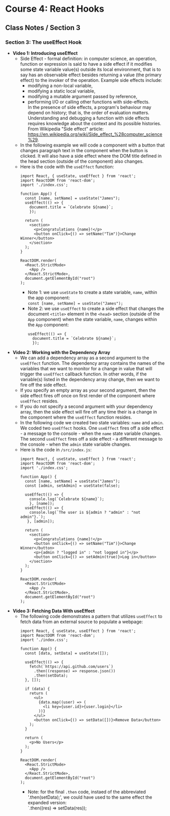 # Course 4: React Hooks
## Class Notes / Section 3

### Section 3: The useEffect Hook
- __Video 1: Introducing useEffect__
  - Side Effect - formal definition: in computer science, an operation, function or expression is said to have a side effect if it modifies some state variable value(s) outside its local environment, that is to say has an observable effect besides returning a value (the primary effect) to the invoker of the operation. Example side effects include:
    - modifying a non-local variable, 
    - modifying a static local variable, 
    - modifying a mutable argument passed by reference, 
    - performing I/O or calling other functions with side-effects.    
In the presence of side effects, a program's behaviour may depend on history; that is, the order of evaluation matters. Understanding and debugging a function with side effects requires knowledge about the context and its possible histories. From Wikipedia "Side effect" article: <https://en.wikipedia.org/wiki/Side_effect_%28computer_science%29>.
  - In the following example we will code a component with a button that changes paragraph text in the component when the button is clicked. It will also have a side effect where the DOM title defined in the head section (outside of the component) also changes.
  - Here is the code with the `useEffect` function:
    ```
    import React, { useState, useEffect } from 'react';
    import ReactDOM from 'react-dom';
    import './index.css';

    function App() {
      const [name, setName] = useState("James");
      useEffect(() => {
        document.title = `Celebrate ${name}`;
        });

      return (
        <section>
          <p>Congratulations {name}!</p>
          <button onClick={() => setName("Tim")}>Change Winner</button>
        </section>
      );
    }

    ReactDOM.render(
      <React.StrictMode>
        <App />
      </React.StrictMode>,
      document.getElementById("root")
    );
    ```
    - Note 1: we use `useState` to create a state variable, `name`, within the app component:   
      `const [name, setName] = useState("James");`
    - Note 2: we use `useEffect` to create a side effect that changes the document `<title>` element in the `<head>` section (outside of the `App` component) when the state variable, `name`, changes within the `App` component:    
      ```
      useEffect(() => {
        document.title = `Celebrate ${name}`;
        });
      ```
- __Video 2: Working with the Dependency Array__
  - We can add a dependency array as a second argument to the `useEffect` function. The dependency array contains the names of the variables that we want to monitor for a change in value that will trigger the `useEffect` callback function. In other words, if the variable(s) listed in the dependency array change, then we want to fire off the side effect.
  - If you specify an empty array as your second argument, then the side effect fires off once on first render of the component where `useEffect` resides.
  - If you do not specify a second argument with your dependency array, then the side effect will fire off any time their is a change in the component where the `useEffect` function resides.
  - In the following code we created two state variables: `name` and `admin`. We coded two `useEffect` hooks. One `useEffect` fires off a side effect - a message to the console - when the `name` state variable changes. The second `useEffect` fires off a side effect - a different message to the console - when the `admin` state variable changes.
  - Here is the code in `/src/index.js`:
    ```
    import React, { useState, useEffect } from 'react';
    import ReactDOM from 'react-dom';
    import './index.css';

    function App() {
      const [name, setName] = useState("James");
      const [admin, setAdmin] = useState(false);
      
      useEffect(() => {
        console.log(`Celebrate ${name}`);
        }, [name]);
      useEffect(() => {
        console.log(`The user is ${admin ? "admin" : "not admin"}.`);
       }, [admin]);

      return (
        <section>
          <p>Congratulations {name}!</p>
          <button onClick={() => setName("Tim")}>Change Winner</button>
          <p>{admin ? "logged in" : "not logged in"}</p>
          <button onClick={() => setAdmin(true)}>Log in</button>
        </section>
      );
    }

    ReactDOM.render(
      <React.StrictMode>
        <App />
      </React.StrictMode>,
      document.getElementById("root")
    );
    ```
- __Video 3: Fetching Data With useEffect__
  - The following code demonstrates a pattern that utilizes `useEffect` to fetch data from an external source to populate a webpage:
    ```
    import React, { useState, useEffect } from 'react';
    import ReactDOM from 'react-dom';
    import './index.css';

    function App() {
      const [data, setData] = useState([]);

      useEffect(() => {
        fetch(`https://api.github.com/users`)
          .then((response) => response.json())
          .then(setData);
      }, []);

      if (data) {
        return (
          <ul>
            {data.map((user) => (
              <li key={user.id}>{user.login}</li>
            ))}
          </ul>
          <button onClick={() => setData([])}>Remove Data</button>
        );
      }

      return (
        <p>No Users</p>
      );
    }

    ReactDOM.render(
      <React.StrictMode>
        <App />
      </React.StrictMode>,
      document.getElementById("root")
    );
    ```
    - Note: for the final `.then` code, instaed of the abbreviated '.then(setData);', we could have used to the same effect the expanded version:   
      `.then((res) => setData(res));
